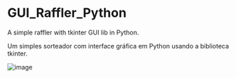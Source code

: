 # GUI_Raffler_Python
A simple raffler with tkinter GUI lib in Python.

Um simples sorteador com interface gráfica em Python usando a biblioteca tkinter.



![image](https://user-images.githubusercontent.com/58861384/125883726-5d20af7d-2d29-4e1c-877b-71fbf7eaa37b.png)
